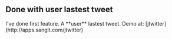 <h2>Done with user lastest tweet</h2>
I've done first feature. A **user** lastest tweet.
Demo at: [jtwitter](http://apps.sanglt.com/jtwitter)